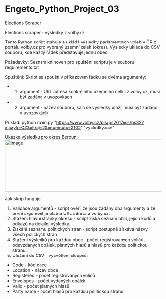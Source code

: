 # Engeto_Python_Project_03
Elections Scraper

Elections scraper - výsledky z volby.cz

Tento Python script stahuje a ukládá výsledky parlamentních voleb v ČR z portálu volby.cz pro vybraný územní celek (okres).
Výsledky ukládá do CSV souboru, kde každý řádek představuje jednu obec.

Požadavky: 
Seznam knihoven pro spuštění scriptu je v souboru requirements.txt

Spuštění:
Skript se spouští v příkazovém řádku se dvěma argumenty:
- 1. argument - URL adresa konkrétního územního celku z volby.cz, musí být zadáno v uvozovkách
- 2. argument - název souboru, kam se výsledky uloží, musí být zadáno v uvozovkách

Příklad: python main.py "https://www.volby.cz/pls/ps2017nss/ps32?xjazyk=CZ&xkraj=2&xnumnuts=2102" "vysledky.csv"

Ukázka výsledku pro okres Beroun: 
<img width="1000" height="168" alt="image" src="https://github.com/user-attachments/assets/7f84f38e-8506-4e54-90b9-c8ad5059bf7c" />



Jak skrip funguje:
1. Validace argumentů - script ověří, že jsou zadány oba argumenty a že první argument je platná URL adresa z volby.cz.
2. Stažení hlavní stránky okresu - script získá seznam obcí, jejich kódů a odkazů na detailní výsledky.
3. Získání seznamu politických stran - script postupně získává názvy všech polických stran
4. Stažení výsledků pro každou obec - počet registrovaných voličů, odevzdaných obálek, platných hlasů a hlasů pro každou politickou stranu.
5. Uložení do CSV - vysvětlení sloupců:
- Code - kód obce
- Location - název obce
- Registered - počet registrovaných voličů
- Envelopes - počet vydaných obálek
- Valid - počet platných hlasů
- Party name - počet hlasů pro každou politickou stranu


